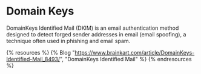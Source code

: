 # Domain Keys

DomainKeys Identified Mail (DKIM) is an email authentication method designed to detect forged sender addresses in email (email spoofing), a technique often used in phishing and email spam.

{% resources %}
  {% Blog "https://www.brainkart.com/article/DomainKeys-Identified-Mail_8493/", "DomainKeys Identified Mail" %}
{% endresources %}
